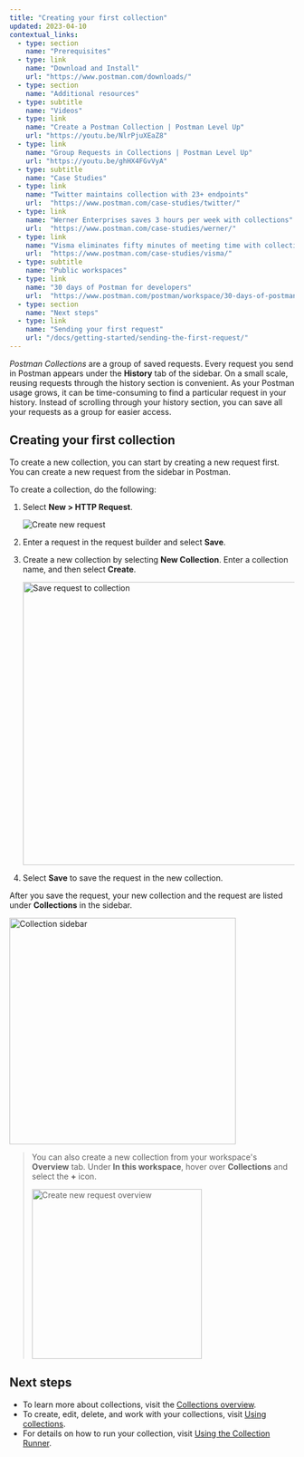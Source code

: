 ```yaml
---
title: "Creating your first collection"
updated: 2023-04-10
contextual_links:
  - type: section
    name: "Prerequisites"
  - type: link
    name: "Download and Install"
    url: "https://www.postman.com/downloads/"
  - type: section
    name: "Additional resources"
  - type: subtitle
    name: "Videos"
  - type: link
    name: "Create a Postman Collection | Postman Level Up"
    url: "https://youtu.be/NlrPjuXEaZ8"
  - type: link
    name: "Group Requests in Collections | Postman Level Up"
    url: "https://youtu.be/ghHX4FGvVyA"
  - type: subtitle
    name: "Case Studies"
  - type: link
    name: "Twitter maintains collection with 23+ endpoints"
    url:  "https://www.postman.com/case-studies/twitter/"
  - type: link
    name: "Werner Enterprises saves 3 hours per week with collections"
    url:  "https://www.postman.com/case-studies/werner/"
  - type: link
    name: "Visma eliminates fifty minutes of meeting time with collections"
    url:  "https://www.postman.com/case-studies/visma/"
  - type: subtitle
    name: "Public workspaces"
  - type: link
    name: "30 days of Postman for developers"
    url:  "https://www.postman.com/postman/workspace/30-days-of-postman-for-developers/overview"
  - type: section
    name: "Next steps"
  - type: link
    name: "Sending your first request"
    url: "/docs/getting-started/sending-the-first-request/"
---
```


_Postman Collections_ are a group of saved requests. Every request you send in Postman appears under the **History** tab of the sidebar. On a small scale, reusing requests through the history section is convenient. As your Postman usage grows, it can be time-consuming to find a particular request in your history. Instead of scrolling through your history section, you can save all your requests as a group for easier access.

## Creating your first collection

To create a new collection, you can start by creating a new request first. You can create a new request from the sidebar in Postman.

To create a collection, do the following:

1. Select **New > HTTP Request**.

    <img alt="Create new request" src="https://assets.postman.com/postman-docs/v10/new-request-v10-2.jpg"/>

1. Enter a request in the request builder and select **Save**.
1. Create a new collection by selecting **New Collection**. Enter a collection name, and then select **Create**.

    <img alt="Save request to collection" src="https://assets.postman.com/postman-docs/v10/save-request-to-collection-v10.jpg" width="500px"/>

1. Select **Save** to save the request in the new collection.

After you save the request, your new collection and the request are listed under **Collections** in the sidebar.

<img alt="Collection sidebar" src="https://assets.postman.com/postman-docs/v10/creating-first-collection-v10.jpg" width="400px"/>

> You can also create a new collection from your workspace's **Overview** tab. Under **In this workspace**, hover over **Collections** and select the **+** icon.
>
> <img alt="Create new request overview" src="https://assets.postman.com/postman-docs/v10/create-new-collection-v10.jpg" width="300px"/>

## Next steps

* To learn more about collections, visit the [Collections overview](/docs/collections/collections-overview/).
* To create, edit, delete, and work with your collections, visit [Using collections](/docs/collections/using-collections/).
* For details on how to run your collection, visit [Using the Collection Runner](/docs/collections/running-collections/running-collections-overview/).
